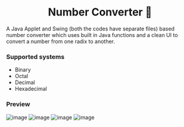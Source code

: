 <h1 align="center"> Number Converter 🔢 </h1>
A Java Applet and Swing (both the codes have separate files) based number converter which uses built in Java functions and a clean UI to convert a number from one radix to another.

### Supported systems
- Binary
- Octal
- Decimal
- Hexadecimal

### Preview
![image](https://user-images.githubusercontent.com/66639966/185669941-c51b4179-fc8e-4f27-9814-a01e43c3821c.png)
![image](https://user-images.githubusercontent.com/66639966/185669982-09678856-b1f1-4f7b-a6c8-c1972d0ef918.png)
![image](https://user-images.githubusercontent.com/66639966/185670034-8e24066b-5dcd-4171-9cba-3ff00fe220be.png)
![image](https://user-images.githubusercontent.com/66639966/185671281-b14f1cc7-b53a-487f-99b9-9a9a4d7763e5.png)
